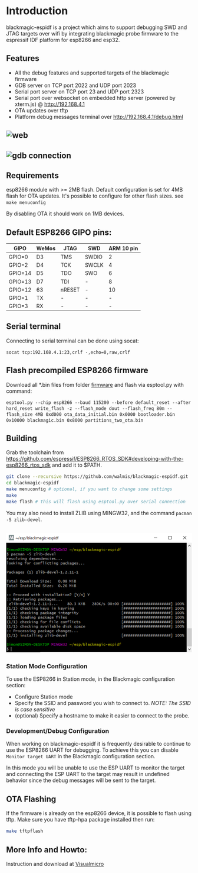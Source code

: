 # Introduction

blackmagic-espidf is a project which aims to support debugging SWD and JTAG targets over wifi by integrating blackmagic probe firmware to the espressif IDF platform for esp8266 and esp32.

## Features

- All the debug features and supported targets of the blackmagic firmware
- GDB server on TCP port 2022 and UDP port 2023
- Serial port server on TCP port 23 and UDP port 2323
- Serial port over websocket on embedded http server (powered by xterm.js) @ http://192.168.4.1
- OTA updates over tftp
- Platform debug messages terminal over http://192.168.4.1/debug.html

## ![web](images/web.gif)

## ![gdb connection](images/gdb.gif)

## Requirements

esp8266 module with >= 2MB flash. Default configuration is set for 4MB flash for OTA updates. It's possible to configure for other flash sizes. see `make menuconfig`

By disabling OTA it should work on 1MB devices.

## Default ESP8266 GIPO pins:

| GIPO | WeMos | JTAG | SWD | ARM 10 pin |
|------|-------|------|-----|------------|
| GPIO=0 | D3 | TMS | SWDIO | 2 |
| GPIO=2 | D4 | TCK | SWCLK | 4 |
| GPIO=14 | D5 | TDO | SWO | 6 |
| GPIO=13 | D7 | TDI | - | 8 |
| GPIO=12 | 63 | nRESET | - | 10 |
| GPIO=1 | TX | - | - | - |
| GPIO=3 | RX | - | - | - |


## Serial terminal

Connecting to serial terminal can be done using socat:

```
socat tcp:192.168.4.1:23,crlf -,echo=0,raw,crlf
```

## Flash precompiled ESP8266 firmware

Download all *.bin files from folder [firmware](https://github.com/Jason2866/blackmagic-espidf/tree/master/firmware) and flash via esptool.py with command:

```
esptool.py --chip esp8266 --baud 115200 --before default_reset --after hard_reset write_flash -z --flash_mode dout --flash_freq 80m --flash_size 4MB 0xd000 ota_data_initial.bin 0x0000 bootloader.bin 0x10000 blackmagic.bin 0x8000 partitions_two_ota.bin
```

## Building

Grab the toolchain from https://github.com/espressif/ESP8266_RTOS_SDK#developing-with-the-esp8266_rtos_sdk  and add it to $PATH.

```bash
git clone --recursive https://github.com/walmis/blackmagic-espidf.git
cd blackmagic-espidf
make menuconfig # optional, if you want to change some settings
make
make flash # this will flash using esptool.py over serial connection
```

You may also need to install ZLIB using MINGW32, and the command `pacman -S zlib-devel`.

## ![zlib](images/zlib.png)

### Station Mode Configuration

To use the ESP8266 in Station mode, in the Blackmagic configuration section:
- Configure Station mode
- Specify the SSID and password you wish to connect to.  *NOTE: The SSID is case sensitive*
- (optional) Specify a hostname to make it easier to connect to the probe.

### Development/Debug Configuration

When working on blackmagic-espidf it is frequently desirable to continue to use the ESP8266 UART for debugging.  To achieve this you can disable `Monitor target UART` in the Blackmagic configuration section.

In this mode you will be unable to use the ESP UART to monitor the target and connecting the ESP UART to the target may result in undefined behavior since the debug messages will be sent to the target.


## OTA Flashing

If the firmware is already on the esp8266 device, it is possible to flash using tftp. Make sure you have tftp-hpa package installed then run:

```bash
make tftpflash
```

## More Info and Howto:
Instruction and download at [Visualmicro](https://www.visualmicro.com/page/Create-a-WiFi-Black-Magic-GDB-Probe-from-ESP8266.aspx)
